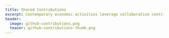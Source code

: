 ```yaml
---
title: Shared Contributions
excerpt: Contemporary economic activities leverage collaborative contributions in big and long-term projects, so the comparative performance of participating members has less importance than their complementary contributions.
header:
  image: github-contributions.png
  teaser: github-contributions-thumb.png
---
```

